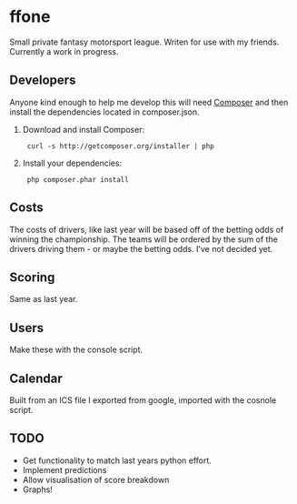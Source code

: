ffone
=====

Small private fantasy motorsport league. Writen for use with my friends. Currently a work in progress.  

Developers
----------
Anyone kind enough to help me develop this will need [Composer](http://getcomposer.org) and then install the dependencies located in composer.json.

1. Download and install Composer:

        curl -s http://getcomposer.org/installer | php

2. Install your dependencies:

        php composer.phar install

Costs
-----
The costs of drivers, like last year will be based off of the betting odds of winning the championship. 
The teams will be ordered by the sum of the drivers driving them - or maybe the betting odds. I've not decided yet. 

Scoring
-------
Same as last year. 

Users
-----
Make these with the console script. 

Calendar
--------
Built from an ICS file I exported from google, imported with the cosnole script. 


TODO
----
* Get functionality to match last years python effort. 
* Implement predictions
* Allow visualisation of score breakdown
* Graphs! 

